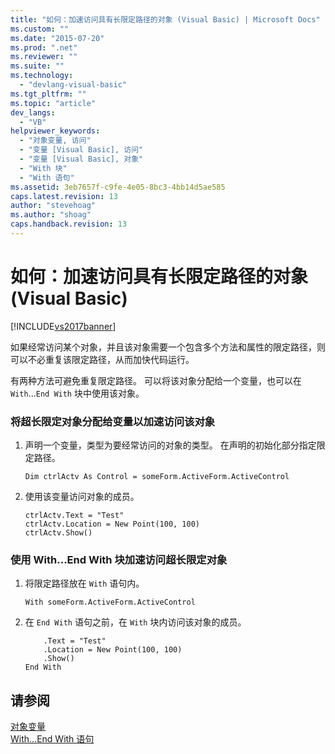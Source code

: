 ```yaml
---
title: "如何：加速访问具有长限定路径的对象 (Visual Basic) | Microsoft Docs"
ms.custom: ""
ms.date: "2015-07-20"
ms.prod: ".net"
ms.reviewer: ""
ms.suite: ""
ms.technology: 
  - "devlang-visual-basic"
ms.tgt_pltfrm: ""
ms.topic: "article"
dev_langs: 
  - "VB"
helpviewer_keywords: 
  - "对象变量, 访问"
  - "变量 [Visual Basic], 访问"
  - "变量 [Visual Basic], 对象"
  - "With 块"
  - "With 语句"
ms.assetid: 3eb7657f-c9fe-4e05-8bc3-4bb14d5ae585
caps.latest.revision: 13
author: "stevehoag"
ms.author: "shoag"
caps.handback.revision: 13
---
```

# 如何：加速访问具有长限定路径的对象 (Visual Basic)
[!INCLUDE[vs2017banner](../../../../visual-basic/includes/vs2017banner.md)]

如果经常访问某个对象，并且该对象需要一个包含多个方法和属性的限定路径，则可以不必重复该限定路径，从而加快代码运行。  
  
 有两种方法可避免重复限定路径。  可以将该对象分配给一个变量，也可以在 `With`...`End With` 块中使用该对象。  
  
### 将超长限定对象分配给变量以加速访问该对象  
  
1.  声明一个变量，类型为要经常访问的对象的类型。  在声明的初始化部分指定限定路径。  
  
    ```  
    Dim ctrlActv As Control = someForm.ActiveForm.ActiveControl  
    ```  
  
2.  使用该变量访问对象的成员。  
  
    ```  
    ctrlActv.Text = "Test"  
    ctrlActv.Location = New Point(100, 100)  
    ctrlActv.Show()  
    ```  
  
### 使用 With...End With 块加速访问超长限定对象  
  
1.  将限定路径放在 `With` 语句内。  
  
    ```  
    With someForm.ActiveForm.ActiveControl  
    ```  
  
2.  在 `End With` 语句之前，在 `With` 块内访问该对象的成员。  
  
    ```  
        .Text = "Test"  
        .Location = New Point(100, 100)  
        .Show()  
    End With  
    ```  
  
## 请参阅  
 [对象变量](../../../../visual-basic/programming-guide/language-features/variables/object-variables.md)   
 [With...End With 语句](../../../../visual-basic/language-reference/statements/with-end-with-statement.md)